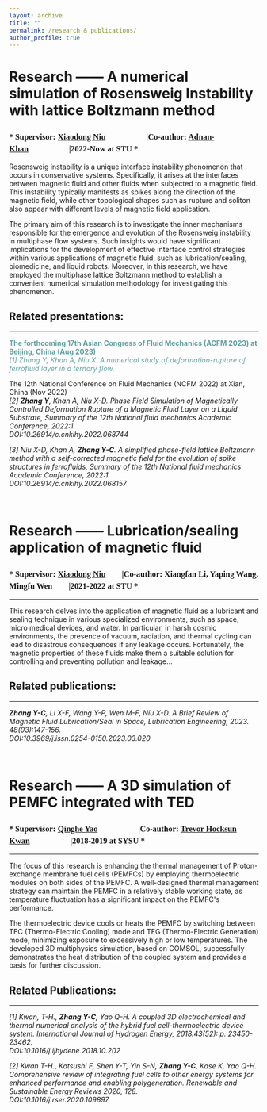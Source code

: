 ```yaml
---
layout: archive
title: ""
permalink: /research & publications/
author_profile: true
---
```


Research —— A numerical simulation of Rosensweig Instability with lattice Boltzmann method 
======
### <font face="Times of New Rome"> * Supervisor: <a href="https://scholar.google.com/citations?user=StJCQfAAAAAJ">Xiaodong Niu</a>　　　　　|Co-author: <a href="https://www.researchgate.net/profile/Adnan-Khan-14">Adnan-Khan</a>　　　　　|2022-Now at STU *</font>
Rosensweig instability is a unique interface instability phenomenon that occurs in conservative systems. Specifically, it arises at the interfaces between magnetic fluid and other fluids when subjected to a magnetic field. This instability typically manifests as spikes along the direction of the magnetic field, while other topological shapes such as rupture and soliton also appear with different levels of magnetic field application.

The primary aim of this research is to investigate the inner mechanisms responsible for the emergence and evolution of the Rosensweig instability in multiphase flow systems. Such insights would have significant implications for the development of effective interface control strategies within various applications of magnetic fluid, such as lubrication/sealing, biomedicine, and liquid robots. Moreover, in this research, we have employed the multiphase lattice Boltzmann method to establish a convenient numerical simulation methodology for investigating this phenomenon.
## Related presentations: 
---
<!--#--------------------------------------------------------------------------------------------------------------------------------------------------------------------------------------------------->
<!--<font color=#0099ff>color #0099ff</font>-->

**<font color=CadetBlue>  The forthcoming 17th Asian Congress of Fluid Mechanics (ACFM 2023) at Beijing, China (Aug 2023) <br></font>**
*<font color=CadetBlue>[1] Zhang Y, Khan A, Niu X. A numerical study of deformation-rupture of ferrofluid layer in a ternary flow. <br></font>*

The 12th National Conference on Fluid Mechanics (NCFM 2022) at Xian, China (Nov 2022)<br>
*[2] __Zhang Y__, Khan A, Niu X-D. Phase Field Simulation of Magnetically Controlled Deformation Rupture of a Magnetic Fluid Layer on a Liquid Substrate, Summary of the 12th National fluid mechanics Academic Conference, 2022:1.<br>*
*DOI:10.26914/c.cnkihy.2022.068744 <br>*

*[3] Niu X-D, Khan A, __Zhang Y-C__. A simplified phase-field lattice Boltzmann method with a self-corrected magnetic field for the evolution of spike structures in ferrofluids, Summary of the 12th National fluid mechanics Academic Conference, 2022:1.<br>*
*DOI:10.26914/c.cnkihy.2022.068157<br>*

<!--#---------------------------------------------------------------------------------------------------------------------------------------------------------------------------------------------------><br>
  
Research —— Lubrication/sealing application of magnetic fluid
======
### <font face="Times of New Rome"> * Supervisor: <a href="https://scholar.google.com/citations?user=StJCQfAAAAAJ">Xiaodong Niu</a>　　|Co-author: Xiangfan Li, Yaping Wang, Mingfu Wen　　|2021-2022 at STU *</font>
---
This research delves into the application of magnetic fluid as a lubricant and sealing technique in various specialized environments, such as space, micro medical devices, and water. In particular, in harsh cosmic environments, the presence of vacuum, radiation, and thermal cycling can lead to disastrous consequences if any leakage occurs. Fortunately, the magnetic properties of these fluids make them a suitable solution for controlling and preventing pollution and leakage...
<br>

## Related publications:
---
*__Zhang Y-C__, Li X-F, Wang Y-P, Wen M-F, Niu X-D. A Brief Review of Magnetic Fluid Lubrication/Seal in Space, Lubrication Engineering, 2023. 48(03):147-156.<br>*
*DOI:10.3969/j.issn.0254-0150.2023.03.020 <br>*
<!--#---------------------------------------------------------------------------------------------------------------------------------------------------------------------------------------------------><br>
  
Research —— A 3D simulation of PEMFC integrated with TED 
====== 
### <font face="Times of New Rome"> * Supervisor: <a href="https://www.researchgate.net/profile/Qing-He-Yao">Qinghe Yao</a>　　　　　|Co-author: <a href="https://www.researchgate.net/profile/Trevor-Kwan">Trevor Hocksun Kwan</a>　　　　　|2018-2019 at SYSU *</font>
---
The focus of this research is enhancing the thermal management of Proton-exchange membrane fuel cells (PEMFCs) by employing thermoelectric modules on both sides of the PEMFC. A well-designed thermal management strategy can maintain the PEMFC in a relatively stable working state, as temperature fluctuation has a significant impact on the PEMFC's performance.

The thermoelectric device cools or heats the PEMFC by switching between TEC (Thermo-Electric Cooling) mode and TEG (Thermo-Electric Generation) mode, minimizing exposure to excessively high or low temperatures. The developed 3D multiphysics simulation, based on COMSOL, successfully demonstrates the heat distribution of the coupled system and provides a basis for further discussion.

## Related Publications: 
---
*[1] Kwan, T-H., __Zhang Y-C__, Yao Q-H. A coupled 3D electrochemical and thermal numerical analysis of the hybrid fuel cell-thermoelectric device system. International Journal of Hydrogen Energy, 2018.43(52): p. 23450-23462.<br>*
*DOI:10.1016/j.ijhydene.2018.10.202<br>*

*[2] Kwan T-H., Katsushi F, Shen Y-T, Yin S-N, __Zhang Y-C__, Kase K, Yao Q-H. Comprehensive review of integrating fuel cells to other energy systems for enhanced performance and enabling polygeneration. Renewable and Sustainable Energy Reviews 2020, 128.<br>*
*DOI:10.1016/j.rser.2020.109897<br>*
<!--#---------------------------------------------------------------------------------------------------------------------------------------------------------------------------------------------------><br>


